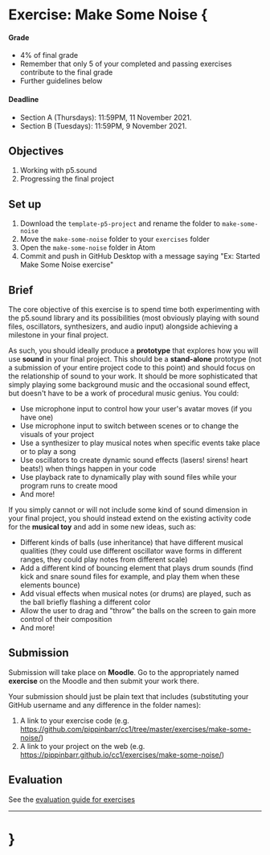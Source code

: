 # Exercise: Make Some Noise {

#### Grade
- 4% of final grade
- Remember that only 5 of your completed and passing exercises contribute to the final grade
- Further guidelines below

#### Deadline
- Section A (Thursdays): 11:59PM, 11 November 2021.
- Section B (Tuesdays): 11:59PM, 9 November 2021.

## Objectives

1. Working with p5.sound
2. Progressing the final project

## Set up

1. Download the `template-p5-project` and rename the folder to `make-some-noise`
3. Move the `make-some-noise` folder to your `exercises` folder
4. Open the `make-some-noise` folder in Atom
5. Commit and push in GitHub Desktop with a message saying "Ex: Started Make Some Noise exercise"

## Brief

The core objective of this exercise is to spend time both experimenting with the p5.sound library and its possibilities (most obviously playing with sound files, oscillators, synthesizers, and audio input) alongside achieving a milestone in your final project.

As such, you should ideally produce a **prototype** that explores how you will use **sound** in your final project. This should be a **stand-alone** prototype (not a submission of your entire project code to this point) and should focus on the relationship of sound to your work. It should be more sophisticated that simply playing some background music and the occasional sound effect, but doesn't have to be a work of procedural music genius. You could:

- Use microphone input to control how your user's avatar moves (if you have one)
- Use microphone input to switch between scenes or to change the visuals of your project
- Use a synthesizer to play musical notes when specific events take place or to play a song
- Use oscillators to create dynamic sound effects (lasers! sirens! heart beats!) when things happen in your code
- Use playback rate to dynamically play with sound files while your program runs to create mood
- And more!

If you simply cannot or will not include some kind of sound dimension in your final project, you should instead extend on the existing activity code for the **musical toy** and add in some new ideas, such as:

- Different kinds of balls (use inheritance) that have different musical qualities (they could use different oscillator wave forms in different ranges, they could play notes from different scale)
- Add a different kind of bouncing element that plays drum sounds (find kick and snare sound files for example, and play them when these elements bounce)
- Add visual effects when musical notes (or drums) are played, such as the ball briefly flashing a different color
- Allow the user to drag and "throw" the balls on the screen to gain more control of their composition
- And more!

## Submission

Submission will take place on __Moodle__. Go to the appropriately named __exercise__ on the Moodle and then submit your work there.

Your submission should just be plain text that includes (substituting your GitHub username and any difference in the folder names):

1. A link to your exercise code (e.g. https://github.com/pippinbarr/cc1/tree/master/exercises/make-some-noise/)
2. A link to your project on the web (e.g. https://pippinbarr.github.io/cc1/exercises/make-some-noise/)

## Evaluation

See the [evaluation guide for exercises](../evaluation-guide/)


---

# }
